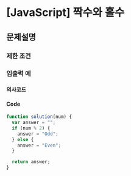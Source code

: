 # [JavaScript] 짝수와 홀수

## 문제설명

### 제한 조건

### 입출력 예

#### 의사코드

#### Code

```javascript
function solution(num) {
  var answer = "";
  if (num % 2) {
    answer = "Odd";
  } else {
    answer = "Even";
  }

  return answer;
}
```
